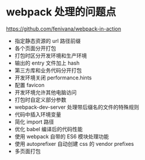 # webpack 处理的问题点

https://github.com/fenivana/webpack-in-action

- 指定静态资源的 url 路径前缀
- 各个页面分开打包
- 打包时区分开发环境和生产环境
- 输出的 entry 文件加上 hash
- 第三方库和业务代码分开打包
- 开发环境关闭 performance.hints
- 配置 favicon
- 开发环境允许其他电脑访问
- 打包时自定义部分参数
- webpack-dev-server 处理带后缀名的文件的特殊规则
- 代码中插入环境变量
- 简化 import 路径
- 优化 babel 编译后的代码性能
- 使用 webpack 自带的 ES6 模块处理功能
- 使用 autoprefixer 自动创建 css 的 vendor prefixes
- 多页面打包
